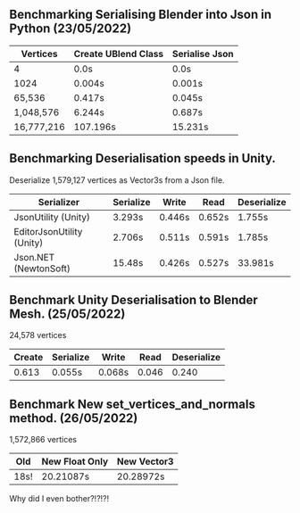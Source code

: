 ## Benchmarking Serialising Blender into Json in Python (23/05/2022)

|Vertices|Create UBlend Class|Serialise Json|
|---|---|---|
| 4 | 0.0s | 0.0s |
| 1024 | 0.004s | 0.001s |
| 65,536 | 0.417s | 0.045s |
| 1,048,576 | 6.244s | 0.687s |
| 16,777,216 | 107.196s | 15.231s |

## Benchmarking Deserialisation speeds in Unity.

Deserialize 1,579,127 vertices as Vector3s from a Json file.

Serializer |Serialize | Write | Read | Deserialize |
|---|---|---|---|---|
| JsonUtility (Unity) | 3.293s | 0.446s | 0.652s | 1.755s |
| EditorJsonUtility (Unity) | 2.706s | 0.511s | 0.591s | 1.785s |
| Json.NET (NewtonSoft) | 15.48s | 0.426s | 0.527s | 33.981s |

## Benchmark Unity Deserialisation to Blender Mesh. (25/05/2022)

24,578 vertices

|Create |Serialize |Write | Read | Deserialize |
|---|---|---|---|---|
| 0.613 | 0.055s | 0.068s | 0.046 | 0.240 |

## Benchmark New set_vertices_and_normals method. (26/05/2022)

1,572,866 vertices

| Old | New Float Only | New Vector3 |
|---|---|---|
| 18s! | 20.21087s | 20.28972s |

Why did I even bother?!?!?!
